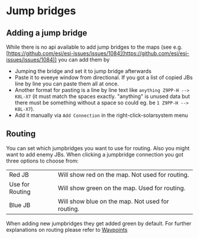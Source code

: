 
# Jump bridges

## Adding a jump bridge
While there is no api available to add jump bridges to the maps  (see e.g. [https://github.com/esi/esi-issues/issues/1084](https://github.com/esi/esi-issues/issues/1084)) you can add them by 

 - Jumping the bridge and set it to jump bridge afterwards
 - Paste it to eveeye window from directional. If you got a list of copied JBs line by line you can paste them all at once. 
 - Another format for pasting is a line by line text like `anything Z9PP-H --> K8L-X7` (it must match the spaces exactly. "anything" is unused data but there must be something without a space so could eg. be `1 Z9PP-H --> K8L-X7`).
 - Add it manually via `Add Connection` in the right-click-solarsystem menu

## Routing
You can set which jumpbridges you want to use for routing. Also you might want to add enemy JBs. When clicking a jumpbridge connection you got three options to choose from:

|  |  |
|--|--|
| Red JB | Will show red on the map. Not used for routing. |
| Use for Routing | Will show green on the map. Used for routing. |
| Blue JB | Will show blue on the map. Not used for routing. |

When adding new jumpbridges they get added green by default.
For further explanations on routing please refer to [Waypoints](https://eveeye.readthedocs.io/en/latest/navigation/waypoints) 

<!--stackedit_data:
eyJoaXN0b3J5IjpbLTMxMTIxMTQyMCwtMjA1NDM3NzM1LC0xMz
g2MTUwNDU5LC0xMzIyNjcwOTA2LDE4NTAwNDA4OTYsLTE4MzU2
NjQ0MzIsMjk0NjM5OSwtMTU2MjA2MDI1OSwzMjc1NDc5MjMsLT
YzNjQ2MDQ2MSwyMDExNDQzNTExLC0xNzUxNDYwMTMyXX0=
-->